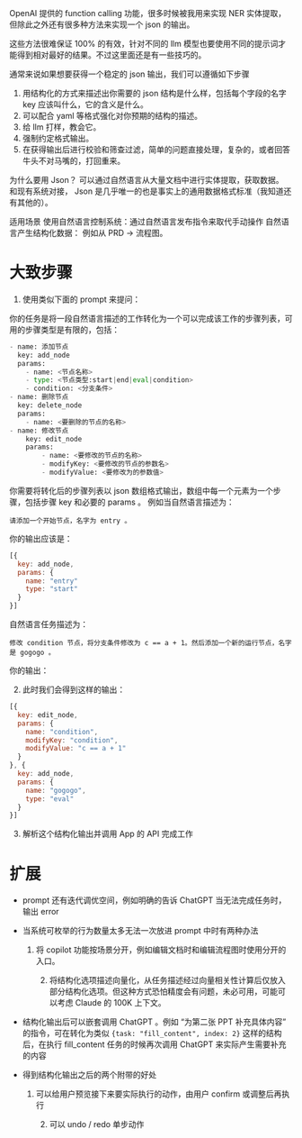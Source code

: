 OpenAI 提供的 function calling 功能，很多时候被我用来实现 NER 实体提取，但除此之外还有很多种方法来实现一个 json 的输出。

这些方法很难保证 100% 的有效，针对不同的 llm 模型也要使用不同的提示词才能得到相对最好的结果。不过这里面还是有一些技巧的。

通常来说如果想要获得一个稳定的 json 输出，我们可以遵循如下步骤

1. 用结构化的方式来描述出你需要的 json 结构是什么样，包括每个字段的名字 key 应该叫什么，它的含义是什么。
2. 可以配合 yaml 等格式强化对你预期的结构的描述。
3. 给 llm 打样，教会它。
4. 强制约定格式输出。
5. 在获得输出后进行校验和筛查过滤，简单的问题直接处理，复杂的，或者回答牛头不对马嘴的，打回重来。

为什么要用 Json？
可以通过自然语言从大量文档中进行实体提取，获取数据。
和现有系统对接， Json 是几乎唯一的也是事实上的通用数据格式标准（我知道还有其他的）。

适用场景
使用自然语言控制系统：通过自然语言发布指令来取代手动操作
自然语言产生结构化数据： 例如从 PRD → 流程图。


# 大致步骤

1. 使用类似下面的 prompt 来提问：

你的任务是将一段自然语言描述的工作转化为一个可以完成该工作的步骤列表，可用的步骤类型是有限的，包括：

```python
- name: 添加节点
  key: add_node
  params:
    - name: <节点名称>
    - type: <节点类型:start|end|eval|condition>
    - condition: <分支条件>
- name: 删除节点
  key: delete_node
  params:
    - name: <要删除的节点的名称>
- name: 修改节点
    key: edit_node
    params:
        - name: <要修改的节点的名称>
        - modifyKey: <要修改的节点的参数名>
        - modifyValue: <要修改为的参数值>
```

你需要将转化后的步骤列表以 json 数组格式输出，数组中每一个元素为一个步骤，包括步骤 key 和必要的 params 。 例如当自然语言描述为：

`请添加一个开始节点，名字为 entry 。`

你的输出应该是：

```javascript
[{
  key: add_node,
  params: {
    name: "entry"
    type: "start"
  }
}]
```

自然语言任务描述为：

`修改 condition 节点，将分支条件修改为 c == a + 1。然后添加一个新的运行节点，名字是 gogogo 。`

你的输出：

2. 此时我们会得到这样的输出：

```javascript
[{
  key: edit_node,
  params: {
    name: "condition",
    modifyKey: "condition",
    modifyValue: "c == a + 1"
  }
}, {
  key: add_node,
  params: {
    name: "gogogo",
    type: "eval"
  }
}]
```

3. 解析这个结构化输出并调用 App 的 API 完成工作

# 扩展

- prompt 还有迭代调优空间，例如明确的告诉 ChatGPT 当无法完成任务时，输出 error
- 当系统可枚举的行为数量太多无法一次放进 prompt 中时有两种办法
    
    1. 将 copilot 功能按场景分开，例如编辑文档时和编辑流程图时使用分开的入口。
        
        2. 将结构化选项描述向量化，从任务描述经过向量相关性计算后仅放入部分结构化选项。但这种方式恐怕精度会有问题，未必可用，可能可以考虑 Claude 的 100K 上下文。
        
    
- 结构化输出后可以嵌套调用 ChatGPT 。例如 “为第二张 PPT 补充具体内容” 的指令，可在转化为类似 `{task: "fill_content", index: 2}` 这样的结构后，在执行 fill_content 任务的时候再次调用 ChatGPT 来实际产生需要补充的内容
- 得到结构化输出之后的两个附带的好处
    
    1. 可以给用户预览接下来要实际执行的动作，由用户 confirm 或调整后再执行
        
        2. 可以 undo / redo 单步动作